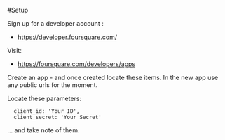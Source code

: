 #Setup

Sign up for a developer account :

- <https://developer.foursquare.com/>

Visit:

- <https://foursquare.com/developers/apps>

Create an app - and once created locate these items. In the new app use any public urls for the moment.

Locate these parameters:

~~~
  client_id: 'Your ID',
  client_secret: 'Your Secret'
~~~

... and take note of them.
